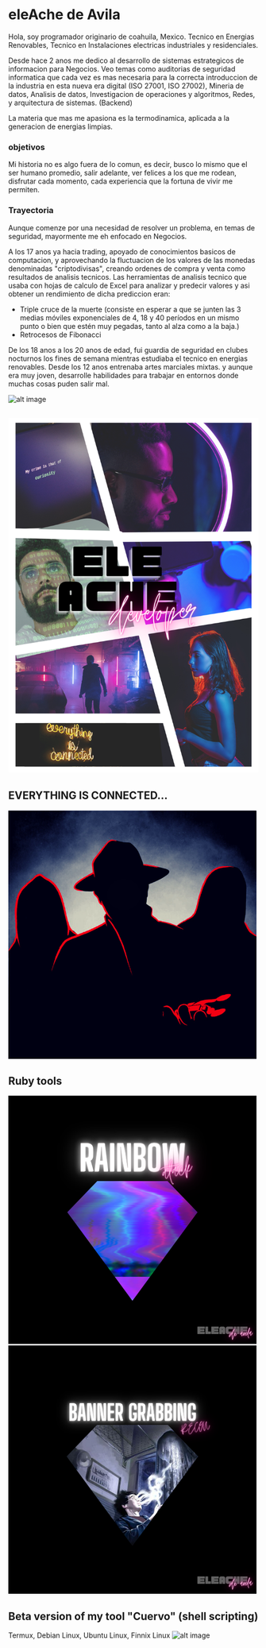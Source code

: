 # eleAche de Avila
Hola, soy programador originario de coahuila, Mexico.
Tecnico en Energias Renovables, Tecnico en Instalaciones electricas industriales y residenciales.

Desde hace 2 anos me dedico al desarrollo de sistemas estrategicos de informacion para Negocios. Veo temas como auditorias de seguridad informatica que cada vez es mas necesaria para la correcta introduccion de la industria en esta nueva era digital (ISO 27001, ISO 27002), Mineria de datos, Analisis de datos, Investigacion de operaciones y algoritmos, Redes, y arquitectura de sistemas. (Backend)

La materia que mas me apasiona es la termodinamica, aplicada a la generacion de energias limpias.

### objetivos
Mi historia no es algo fuera de lo comun, es decir, busco lo mismo que el ser humano promedio, salir adelante, ver felices a los que me rodean, disfrutar cada momento, cada experiencia que la fortuna de vivir me permiten.

### Trayectoria
Aunque comenze por una necesidad de resolver un problema, en temas de seguridad, mayormente me eh enfocado en Negocios. 

A los 17 anos ya hacia trading, apoyado de conocimientos basicos de computacion, y aprovechando la fluctuacion de los valores de las monedas denominadas "criptodivisas", creando ordenes de compra y venta como resultados de analisis tecnicos.
Las herramientas de analisis tecnico que usaba con hojas de calculo de Excel para analizar y predecir valores y asi obtener un rendimiento de dicha prediccion eran:
- Triple cruce de la muerte (consiste en esperar a que se junten las 3 medias móviles exponenciales de 4, 18 y 40 períodos en un mismo punto o bien que estén muy pegadas, tanto al alza como a la baja.)
- Retrocesos de Fibonacci

De los 18 anos a los 20 anos de edad, fui guardia de seguridad en clubes nocturnos los fines de semana mientras estudiaba el tecnico en energias renovables. Desde los 12 anos entrenaba artes marciales mixtas. y aunque era muy joven, desarrolle habilidades para trabajar en entornos donde muchas cosas puden salir mal.




![alt image](wallpaper2.png)

![alt image](1.png)
---
## EVERYTHING IS CONNECTED...
![alt image](Untitled%20design(1).png)


## Ruby tools
![alt image](https://github.com/LuisHDeAvila/ruby-pentest/blob/main/images/1.png)
![alt image](https://github.com/LuisHDeAvila/ruby-pentest/blob/main/images/5.png)

## Beta version of my tool "Cuervo" (shell scripting)
Termux, Debian Linux, Ubuntu Linux, Finnix Linux
![alt image](https://github.com/LuisHDeAvila/pro-cuervo/blob/main/docs/cuervo.png)
